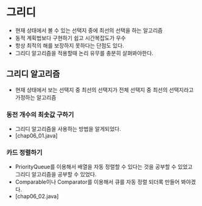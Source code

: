 # 그리디
- 현재 상태에서 볼 수 있는 선택지 중에 최선의 선택을 하는 알고리즘
- 동적 계획법보다 구현하기 쉽고 시간복잡도가 우수
- 항상 최적의 해를 보장하지 못하다는 단점도 있다.
- 그리디 알고리즘을 적용할때 논리 유무를 충분히 살펴봐야한다.

## 그리디 알고리즘
- 현재 상태에서 보는 선택지 중 최선의 선택지가 전체 선택지 중 최선의 선택지라고 가정하는 알고리즘

### 동전 개수의 최솟값 구하기
- 그리디 알고리즘을 사용하는 방법을 알게되었다.
- [chap06_01.java]

### 카드 정렬하기
- PriorityQueue를 이용해서 배열을 자동 정렬할 수 있다는 것을 공부할 수 있었고 그리디 알고리즘을 공부할 수 있었다.
- Comparable이나 Comparator를 이용해서 큐를 자동 정렬 되더록 만들어 봐야겠다.
- [chap06_02.java]